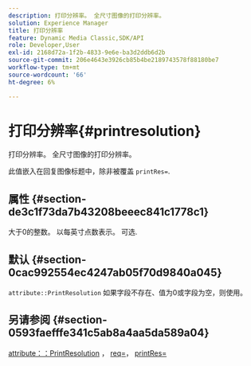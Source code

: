 ```yaml
---
description: 打印分辨率。 全尺寸图像的打印分辨率。
solution: Experience Manager
title: 打印分辨率
feature: Dynamic Media Classic,SDK/API
role: Developer,User
exl-id: 2168d72a-1f2b-4833-9e6e-ba3d2ddb6d2b
source-git-commit: 206e4643e3926cb85b4be2189743578f88180be7
workflow-type: tm+mt
source-wordcount: '66'
ht-degree: 6%

---
```


# 打印分辨率{#printresolution}

打印分辨率。 全尺寸图像的打印分辨率。

此值嵌入在回复图像标题中，除非被覆盖 `printRes=`.

## 属性 {#section-de3c1f73da7b43208beeec841c1778c1}

大于0的整数。 以每英寸点数表示。 可选.

## 默认 {#section-0cac992554ec4247ab05f70d9840a045}

`attribute::PrintResolution` 如果字段不存在、值为0或字段为空，则使用。

## 另请参阅 {#section-0593faefffe341c5ab8a4aa5da589a04}

[attribute：：PrintResolution](../../../../../../is-api/image-catalog/image-serving-api-ref/c-image-catalog-reference/c-attributes-reference/r-printresolution.md#reference-a53c6850077148c9bd88a8c5c1c400c5) ， [req=](../../../../../../is-api/http-ref/image-serving-api-ref/c-http-protocol-reference/c-command-reference/r-req/r-req.md#reference-907cdb4a97034db7ad94695f25552e76)， [printRes=](../../../../../../is-api/http-ref/image-serving-api-ref/c-http-protocol-reference/c-command-reference/r-printres.md#reference-84f52afff4704c4b9d58e4bbbaea1491)
